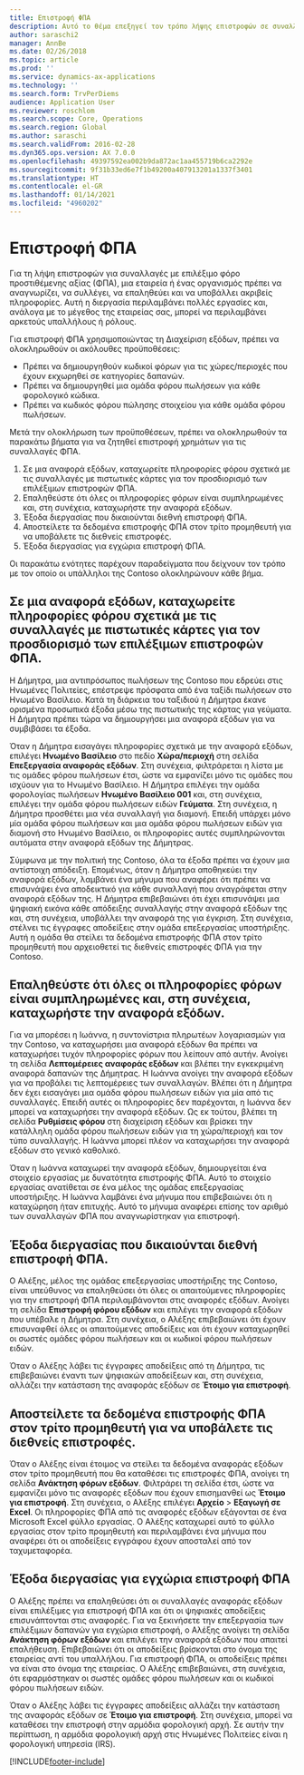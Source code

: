 ```yaml
---
title: Επιστροφή ΦΠΑ
description: Αυτό το θέμα επεξηγεί τον τρόπο λήψης επιστροφών σε συναλλαγές με φόρο προστιθέμενης αξίας (ΦΠΑ).
author: saraschi2
manager: AnnBe
ms.date: 02/26/2018
ms.topic: article
ms.prod: ''
ms.service: dynamics-ax-applications
ms.technology: ''
ms.search.form: TrvPerDiems
audience: Application User
ms.reviewer: roschlom
ms.search.scope: Core, Operations
ms.search.region: Global
ms.author: saraschi
ms.search.validFrom: 2016-02-28
ms.dyn365.ops.version: AX 7.0.0
ms.openlocfilehash: 49397592ea002b9da872ac1aa455719b6ca2292e
ms.sourcegitcommit: 9f31b33ed6e7f1b49200a407913201a1337f3401
ms.translationtype: HT
ms.contentlocale: el-GR
ms.lasthandoff: 01/14/2021
ms.locfileid: "4960202"
---
```

# <a name="vat-recovery"></a>Επιστροφή ΦΠΑ 

Για τη λήψη επιστροφών για συναλλαγές με επιλέξιμο φόρο προστιθέμενης αξίας (ΦΠΑ), μια εταιρεία ή ένας οργανισμός πρέπει να αναγνωρίζει, να συλλέγει, να επαληθεύει και να υποβάλλει ακριβείς πληροφορίες. Αυτή η διεργασία περιλαμβάνει πολλές εργασίες και, ανάλογα με το μέγεθος της εταιρείας σας, μπορεί να περιλαμβάνει αρκετούς υπαλλήλους ή ρόλους.

Για επιστροφή ΦΠΑ χρησιμοποιώντας τη Διαχείριση εξόδων, πρέπει να ολοκληρωθούν οι ακόλουθες προϋποθέσεις:

- Πρέπει να δημιουργηθούν κωδικοί φόρων για τις χώρες/περιοχές που έχουν εκχωρηθεί σε κατηγορίες δαπανών.
- Πρέπει να δημιουργηθεί μια ομάδα φόρου πωλήσεων για κάθε φορολογικό κώδικα.
- Πρέπει να κωδικός φόρου πώλησης στοιχείου για κάθε ομάδα φόρου πωλήσεων.

Μετά την ολοκλήρωση των προϋποθέσεων, πρέπει να ολοκληρωθούν τα παρακάτω βήματα για να ζητηθεί επιστροφή χρημάτων για τις συναλλαγές ΦΠΑ.

1. Σε μια αναφορά εξόδων, καταχωρείτε πληροφορίες φόρου σχετικά με τις συναλλαγές με πιστωτικές κάρτες για τον προσδιορισμό των επιλέξιμων επιστροφών ΦΠΑ.
2. Επαληθεύστε ότι όλες οι πληροφορίες φόρων είναι συμπληρωμένες και, στη συνέχεια, καταχωρήστε την αναφορά εξόδων.
3. Έξοδα διεργασίας που δικαιούνται διεθνή επιστροφή ΦΠΑ.
4. Αποστείλετε τα δεδομένα επιστροφής ΦΠΑ στον τρίτο προμηθευτή για να υποβάλετε τις διεθνείς επιστροφές.
5. Έξοδα διεργασίας για εγχώρια επιστροφή ΦΠΑ.

Οι παρακάτω ενότητες παρέχουν παραδείγματα που δείχνουν τον τρόπο με τον οποίο οι υπάλληλοι της Contoso ολοκληρώνουν κάθε βήμα.

## <a name="on-an-expense-report-enter-tax-information-about-credit-card-transactions-to-identify-eligible-vat-refunds"></a>Σε μια αναφορά εξόδων, καταχωρείτε πληροφορίες φόρου σχετικά με τις συναλλαγές με πιστωτικές κάρτες για τον προσδιορισμό των επιλέξιμων επιστροφών ΦΠΑ.

Η Δήμητρα, μια αντιπρόσωπος πωλήσεων της Contoso που εδρεύει στις Ηνωμένες Πολιτείες, επέστρεψε πρόσφατα από ένα ταξίδι πωλήσεων στο Ηνωμένο Βασίλειο. Κατά τη διάρκεια του ταξιδιού η Δήμητρα έκανε ορισμένα προσωπικά έξοδα μέσω της πιστωτικής της κάρτας για γεύματα. Η Δήμητρα πρέπει τώρα να δημιουργήσει μια αναφορά εξόδων για να συμβιβάσει τα έξοδα.

Όταν η Δήμητρα εισαγάγει πληροφορίες σχετικά με την αναφορά εξόδων, επιλέγει **Ηνωμένο Βασίλειο** στο πεδίο **Χώρα/περιοχή** στη σελίδα **Επεξεργασία αναφοράς εξόδων**. Στη συνέχεια, φιλτράρεται η λίστα με τις ομάδες φόρου πωλήσεων έτσι, ώστε να εμφανίζει μόνο τις ομάδες που ισχύουν για το Ηνωμένο Βασίλειο. Η Δήμητρα επιλέγει την ομάδα φορολογίας πωλήσεων **Ηνωμένο Βασίλειο 001** και, στη συνέχεια, επιλέγει την ομάδα φόρου πωλήσεων ειδών **Γεύματα**. Στη συνέχεια, η Δήμητρα προσθέτει μια νέα συναλλαγή για διαμονή. Επειδή υπάρχει μόνο μία ομάδα φόρου πωλήσεων και μια ομάδα φόρου πωλήσεων ειδών για διαμονή στο Ηνωμένο Βασίλειο, οι πληροφορίες αυτές συμπληρώνονται αυτόματα στην αναφορά εξόδων της Δήμητρας.

Σύμφωνα με την πολιτική της Contoso, όλα τα έξοδα πρέπει να έχουν μια αντίστοιχη απόδειξη. Επομένως, όταν η Δήμητρα αποθηκεύει την αναφορά εξόδων, λαμβάνει ένα μήνυμα που αναφέρει ότι πρέπει να επισυνάψει ένα αποδεικτικό για κάθε συναλλαγή που αναγράφεται στην αναφορά εξόδων της. Η Δήμητρα επιβεβαιώνει ότι έχει επισυνάψει μια ψηφιακή εικόνα κάθε απόδειξης συναλλαγής στην αναφορά εξόδων της και, στη συνέχεια, υποβάλλει την αναφορά της για έγκριση. Στη συνέχεια, στέλνει τις έγγραφες αποδείξεις στην ομάδα επεξεργασίας υποστήριξης. Αυτή η ομάδα θα στείλει τα δεδομένα επιστροφής ΦΠΑ στον τρίτο προμηθευτή που αρχειοθετεί τις διεθνείς επιστροφές ΦΠΑ για την Contoso.

## <a name="make-sure-that-all-tax-information-is-complete-and-then-post-the-expense-report"></a>Επαληθεύστε ότι όλες οι πληροφορίες φόρων είναι συμπληρωμένες και, στη συνέχεια, καταχωρήστε την αναφορά εξόδων.

Για να μπορέσει η Ιωάννα, η συντονίστρια πληρωτέων λογαριασμών για την Contoso, να καταχωρήσει μια αναφορά εξόδων θα πρέπει να καταχωρήσει τυχόν πληροφορίες φόρων που λείπουν από αυτήν. Ανοίγει τη σελίδα **Λεπτομέρειες αναφοράς εξόδων** και βλέπει την εγκεκριμένη αναφορά δαπανών της Δήμητρας. Η Ιωάννα ανοίγει την αναφορά εξόδων για να προβάλει τις λεπτομέρειες των συναλλαγών. Βλέπει ότι η Δήμητρα δεν έχει εισαγάγει μια ομάδα φόρου πωλήσεων ειδών για μία από τις συναλλαγές. Επειδή αυτές οι πληροφορίες δεν παρέχονται, η Ιωάννα δεν μπορεί να καταχωρήσει την αναφορά εξόδων. Ως εκ τούτου, βλέπει τη σελίδα **Ρυθμίσεις φόρου** στη διαχείριση εξόδων και βρίσκει την κατάλληλη ομάδα φόρου πωλήσεων ειδών για τη χώρα/περιοχή και τον τύπο συναλλαγής. Η Ιωάννα μπορεί πλέον να καταχωρήσει την αναφορά εξόδων στο γενικό καθολικό.

Όταν η Ιωάννα καταχωρεί την αναφορά εξόδων, δημιουργείται ένα στοιχείο εργασίας με δυνατότητα επιστροφής ΦΠΑ. Αυτό το στοιχείο εργασίας ανατίθεται σε ένα μέλος της ομάδας επεξεργασίας υποστήριξης. Η Ιωάννα λαμβάνει ένα μήνυμα που επιβεβαιώνει ότι η καταχώρηση ήταν επιτυχής. Αυτό το μήνυμα αναφέρει επίσης τον αριθμό των συναλλαγών ΦΠΑ που αναγνωρίστηκαν για επιστροφή.

## <a name="process-expenses-that-are-eligible-for-international-vat-recovery"></a>Έξοδα διεργασίας που δικαιούνται διεθνή επιστροφή ΦΠΑ.

Ο Αλέξης, μέλος της ομάδας επεξεργασίας υποστήριξης της Contoso, είναι υπεύθυνος να επαληθεύσει ότι όλες οι απαιτούμενες πληροφορίες για την επιστροφή ΦΠΑ περιλαμβάνονται στις αναφορές εξόδων. Ανοίγει τη σελίδα **Επιστροφή φόρου εξόδων** και επιλέγει την αναφορά εξόδων που υπέβαλε η Δήμητρα. Στη συνέχεια, ο Αλέξης επιβεβαιώνει ότι έχουν επισυναφθεί όλες οι απαιτούμενες αποδείξεις και ότι έχουν καταχωρηθεί οι σωστές ομάδες φόρου πωλήσεων και οι κωδικοί φόρου πωλήσεων ειδών.

Όταν ο Αλέξης λάβει τις έγγραφες αποδείξεις από τη Δήμητρα, τις επιβεβαιώνει έναντι των ψηφιακών αποδείξεων και, στη συνέχεια, αλλάζει την κατάσταση της αναφοράς εξόδων σε **Έτοιμο για επιστροφή**.

## <a name="send-vat-recovery-data-to-the-third-party-vendor-to-file-international-recovery-returns"></a>Αποστείλετε τα δεδομένα επιστροφής ΦΠΑ στον τρίτο προμηθευτή για να υποβάλετε τις διεθνείς επιστροφές.

Όταν ο Αλέξης είναι έτοιμος να στείλει τα δεδομένα αναφοράς εξόδων στον τρίτο προμηθευτή που θα καταθέσει τις επιστροφές ΦΠΑ, ανοίγει τη σελίδα **Ανάκτηση φόρων εξόδων**. Φιλτράρει τη σελίδα έτσι, ώστε να εμφανίζει μόνο τις αναφορές εξόδων που έχουν επισημανθεί ως **Έτοιμο για επιστροφή**. Στη συνέχεια, ο Αλέξης επιλέγει **Αρχείο** &gt; **Εξαγωγή σε Excel**. Οι πληροφορίες ΦΠΑ από τις αναφορές εξόδων εξάγονται σε ένα Microsoft Excel φύλλο εργασίας. Ο Αλέξης καταχωρεί αυτό το φύλλο εργασίας στον τρίτο προμηθευτή και περιλαμβάνει ένα μήνυμα που αναφέρει ότι οι αποδείξεις εγγράφου έχουν αποσταλεί από τον ταχυμεταφορέα.

## <a name="process-expenses-for-domestic-vat-recovery"></a>Έξοδα διεργασίας για εγχώρια επιστροφή ΦΠΑ

Ο Αλέξης πρέπει να επαληθεύσει ότι οι συναλλαγές αναφοράς εξόδων είναι επιλέξιμες για επιστροφή ΦΠΑ και ότι οι ψηφιακές αποδείξεις επισυνάπτονται στις αναφορές. Για να ξεκινήσετε την επεξεργασία των επιλέξιμων δαπανών για εγχώρια επιστροφή, ο Αλέξης ανοίγει τη σελίδα **Ανάκτηση φόρων εξόδων** και επιλέγει την αναφορά εξόδων που απαιτεί επαλήθευση. Επιβεβαιώνει ότι οι αποδείξεις βρίσκονται στο όνομα της εταιρείας αντί του υπαλλήλου. Για επιστροφή ΦΠΑ, οι αποδείξεις πρέπει να είναι στο όνομα της εταιρείας. Ο Αλέξης επιβεβαιώνει, στη συνέχεια, ότι εφαρμόστηκαν οι σωστές ομάδες φόρου πωλήσεων και οι κωδικοί φόρου πωλήσεων ειδών.

Όταν ο Αλέξης λάβει τις έγγραφες αποδείξεις αλλάζει την κατάσταση της αναφοράς εξόδων σε **Έτοιμο για επιστροφή**. Στη συνέχεια, μπορεί να καταθέσει την επιστροφή στην αρμόδια φορολογική αρχή. Σε αυτήν την περίπτωση, η αρμόδια φορολογική αρχή στις Ηνωμένες Πολιτείες είναι η φορολογική υπηρεσία (IRS).


[!INCLUDE[footer-include](../includes/footer-banner.md)]